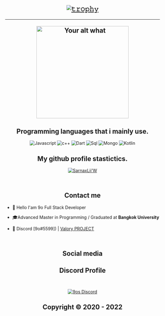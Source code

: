 <h2 align="center">

  
<p align="center">
  

  


  


  
  
[![𝚝𝚛𝚘𝚙𝚑𝚢](https://github-profile-trophy.vercel.app/?username=ryo-ma&column=8&margin-w=20&margin-h=0&no-bg=true&no-frame=true&theme=dark_dimmed)](https://github.com/ryo-ma)

  ----


<p align="center">
<img src="https://readme-spotify-status-liart.vercel.app/api/run-spotify-status" alt="Your alt what" width="300" align/>
</p>


<h2 align="center">Programming languages that i mainly use.</h2>
<p align="center">
  <img alt="Javascript" src="https://img.shields.io/badge/-JavaScript-090909?style=for-the-badge&logo=JavaScript&logoColor=E9D54D"></a> 
  <img alt="c++" src="https://img.shields.io/badge/-C++-090909?style=for-the-badge&logo=C%2b%2b&logoColor=6296CC"></a> 
  <img alt="Dart" src="https://img.shields.io/badge/-Dart-090909?style=for-the-badge&logo=dart&logoColor=097CDB"></a>    
  <img alt="Sql" src="https://img.shields.io/badge/-Sql-090909?style=for-the-badge&logo=mysql&logoColor=00648B"></a> 
  <img alt="Mongo" src="https://img.shields.io/badge/-MongoDB-090909?style=for-the-badge&logo=MongoDB&logoColor=00648B"></a> 
  <img alt="Kotlin" src="https://img.shields.io/badge/-Kotlin-090909?style=for-the-badge&logo=Kotlin&logoColor=00648B"></a> 
</p>



<h2 align="center">My github profile stastictics.</h2>

<p align="center">
    <a href="https://github.com/90XA">
        <img title="9os Stats" alt="SarnaxLii'W" src="https://github-readme-streak-stats.herokuapp.com/?user=SarnaxLii&theme=dark&hide_border=true&stroke=f53b3b"/>
    </a>
</p><br>

  



<h2 align="center">Contact me</h2>



- 👋 Hello I'am 9o Full Stack Developer

- 🎓Advanced Master in Programming / Graduated at **Bangkok University**


- 💬 Discord [9o#5599]) | [Valory PROJECT](https://discord.gg/p2c)

</pre><br>

<h2 align="center">Social media</h2>

<h2 align="center"</h2>




<h2 align="center">Discord Profile</h2><br>
  <p align="center">
    <a href="https://discord.com/users/894697536663715860">
        <img title="9os Server" alt="9os Discord" src="https://discord.c99.nl/widget/theme-1/894697536663715860.png"/>
    </a>
</p>

</p>

<h2 align="center"> Copyright © 2020 - 2022
